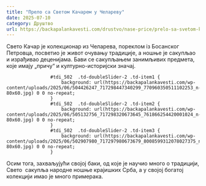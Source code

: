 ```yaml
---
title: "Прело са Светом Качарем у Челареву"
date: 2025-07-10
category: Друштво
url: https://backapalankavesti.com/drustvo/nase-price/prelo-sa-svetom-kacarem-u-celarevu-2/
---
```


Свето Качар је колекционар из Челарева, пореклом iз Босанског Петровца, посветио је живот очувању традиције, а ношње је сакупљао и израђивао деценијама. Бави се сакупљањем занимљивих предмета, које имају „причу“ и културно-историјски значај.

                
                    
                    #tdi_502  .td-doubleSlider-2 .td-item1 {
                        background: url(https://backapalankavesti.com/wp-content/uploads/2025/06/504426247_717298447340299_770960350511102253_n-80x60.jpg) 0 0 no-repeat;
                    }
                    #tdi_502  .td-doubleSlider-2 .td-item2 {
                        background: url(https://backapalankavesti.com/wp-content/uploads/2025/06/505132756_717298320673645_761866254420001024_n-80x60.jpg) 0 0 no-repeat;
                    }
                    #tdi_502  .td-doubleSlider-2 .td-item3 {
                        background: url(https://backapalankavesti.com/wp-content/uploads/2025/06/502907980_717297980673679_8008599312078027375_n-80x60.jpg) 0 0 no-repeat;
                    }

Осим тога, захваљујући својој баки, од које је научио много о традицији, Свето  сакупља народне ношње крајишких Срба, а у својој богатој колекцији имао је много примерака.
